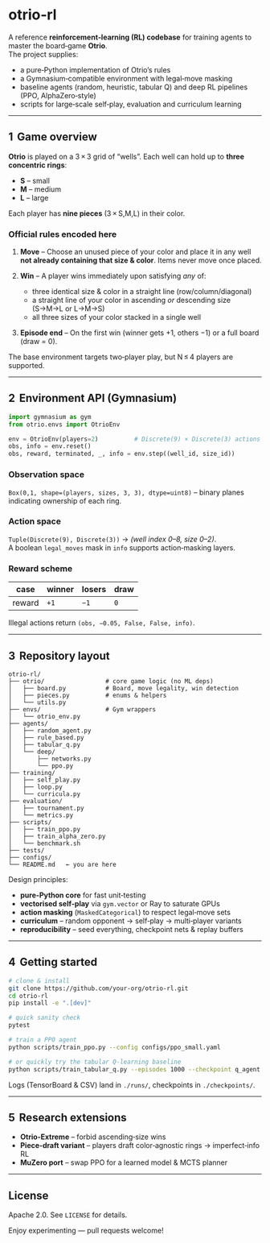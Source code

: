 # otrio‑rl

A reference **reinforcement‑learning (RL) codebase** for training agents to master the board‑game **Otrio**.  
The project supplies:

* a pure‑Python implementation of Otrio’s rules  
* a Gymnasium‑compatible environment with legal‑move masking  
* baseline agents (random, heuristic, tabular Q) and deep RL pipelines (PPO, AlphaZero‑style)  
* scripts for large‑scale self‑play, evaluation and curriculum learning

---

## 1  Game overview

**Otrio** is played on a 3 × 3 grid of “wells”. Each well can hold up to **three concentric rings**:

* **S** – small  
* **M** – medium  
* **L** – large  

Each player has **nine pieces** (3 × S,M,L) in their color.

### Official rules encoded here

1. **Move** – Choose an unused piece of your color and place it in any well **not already containing that size & color**. Items never move once placed.  
2. **Win** – A player wins immediately upon satisfying *any* of:

   * three identical size & color in a straight line (row/column/diagonal)  
   * a straight line of your color in ascending _or_ descending size (S→M→L or L→M→S)  
   * all three sizes of your color stacked in a single well  

3. **Episode end** – On the first win (winner gets +1, others −1) or a full board (draw = 0).

The base environment targets two‑player play, but N ≤ 4 players are supported.

---

## 2  Environment API (Gymnasium)

```python
import gymnasium as gym
from otrio.envs import OtrioEnv

env = OtrioEnv(players=2)          # Discrete(9) × Discrete(3) actions
obs, info = env.reset()
obs, reward, terminated, _, info = env.step((well_id, size_id))
```

### Observation space  
`Box(0,1, shape=(players, sizes, 3, 3), dtype=uint8)` – binary planes indicating ownership of each ring.

### Action space  
`Tuple(Discrete(9), Discrete(3))` → *(well index 0–8, size 0–2)*.  
A boolean `legal_moves` mask in `info` supports action‑masking layers.

### Reward scheme  

| case | winner | losers | draw |
|------|--------|--------|------|
| reward | `+1` | `−1` | `0` |

Illegal actions return `(obs, −0.05, False, False, info)`.

---

## 3  Repository layout

```
otrio-rl/
├── otrio/                 # core game logic (no ML deps)
│   ├── board.py           # Board, move legality, win detection
│   ├── pieces.py          # enums & helpers
│   └── utils.py
├── envs/                  # Gym wrappers
│   └── otrio_env.py
├── agents/
│   ├── random_agent.py
│   ├── rule_based.py
│   ├── tabular_q.py
│   └── deep/
│       ├── networks.py
│       └── ppo.py
├── training/
│   ├── self_play.py
│   ├── loop.py
│   └── curricula.py
├── evaluation/
│   ├── tournament.py
│   └── metrics.py
├── scripts/
│   ├── train_ppo.py
│   ├── train_alpha_zero.py
│   └── benchmark.sh
├── tests/
├── configs/
└── README.md   ← you are here
```

Design principles:

* **pure‑Python core** for fast unit‑testing  
* **vectorised self‑play** via `gym.vector` or Ray to saturate GPUs  
* **action masking** (`MaskedCategorical`) to respect legal‑move sets  
* **curriculum** – random opponent → self‑play → multi‑player variants  
* **reproducibility** – seed everything, checkpoint nets & replay buffers

---

## 4  Getting started

```bash
# clone & install
git clone https://github.com/your‑org/otrio‑rl.git
cd otrio‑rl
pip install -e ".[dev]"

# quick sanity check
pytest

# train a PPO agent
python scripts/train_ppo.py --config configs/ppo_small.yaml

# or quickly try the tabular Q-learning baseline
python scripts/train_tabular_q.py --episodes 1000 --checkpoint q_agent.pkl
```

Logs (TensorBoard & CSV) land in `./runs/`, checkpoints in `./checkpoints/`.

---

## 5  Research extensions

* **Otrio‑Extreme** – forbid ascending‑size wins  
* **Piece‑draft variant** – players draft color‑agnostic rings → imperfect‑info RL  
* **MuZero port** – swap PPO for a learned model & MCTS planner

---

## License

Apache 2.0. See `LICENSE` for details.

Enjoy experimenting — pull requests welcome!

